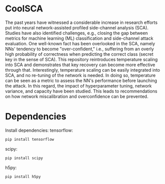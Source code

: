 # CoolSCA
The past years have witnessed a considerable increase in research efforts put into neural network-assisted profiled side-channel analysis (SCA). 
Studies have also identified challenges, e.g., closing the gap between metrics for machine learning (ML) classification and side-channel attack evaluation. One well-known fact has been overlooked in the SCA, namely NNs' tendency to become "over-confident," i.e., suffering from an overly high probability of correctness when predicting the correct class (secret key in the sense of SCA).
This repository reintroduces temperature scaling into SCA and demonstrates that key recovery can become more effective through that. 
Interestingly, temperature scaling can be easily integrated into SCA, and no re-tuning of the network is needed. 
In doing so, temperature can be seen as a metric to assess the NN's performance before launching the attack. 
In this regard, the impact of hyperparameter tuning, network variance, and capacity have been studied. 
This leads to recommendations on how network miscalibration and overconfidence can be prevented. 

# Dependencies
Install dependencies: tensorflow:
```bash
pip install tensorflow
```

scipy:
```python
pip install scipy
```

h5py:
```bash
pip install h5py
```

